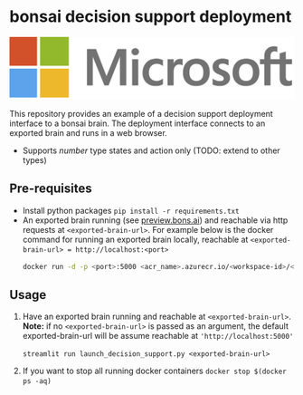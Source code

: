 #  bonsai decision support deployment
![msft Logo](./images/ms-logo.png)

This repository provides an example of a decision support deployment interface to a bonsai brain. The deployment interface connects to an exported brain and runs in a web browser.

- Supports *number* type states and action only (TODO: extend to other types)

## Pre-requisites

- Install python packages `pip install -r requirements.txt`
- An exported brain running (see [preview.bons.ai](preview.bons.ai)) and reachable via http requests at  `<exported-brain-url>`. For example below is the docker command for running an exported brain locally, reachable at `<exported-brain-url> = http://localhost:<port>`
    ```bash
    docker run -d -p <port>:5000 <acr_name>.azurecr.io/<workspace-id>/<brain-name>:1-linux-amd64
    ```

## Usage

1. Have an exported brain running and reachable at `<exported-brain-url>`.  
 **Note:** if no `<exported-brain-url>` is passed as an argument, the default exported-brain-url will be assume reachable at `'http://localhost:5000'`

    `streamlit run launch_decision_support.py <exported-brain-url>`

2. If you want to stop all running docker containers `docker stop $(docker ps -aq)`
